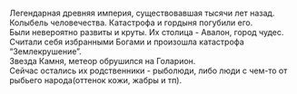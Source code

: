 Легендарная древняя империя, существовавшая тысячи лет назад. Колыбель человечества.  Катастрофа и гордыня погубили его.  
Были невероятно развиты и круты. Их столица - Авалон, город чудес.  
Считали себя избранными Богами и произошла катастрофа “Землекрушение”.  
Звезда Камня, метеор обрушился на Голарион.  
Сейчас остались их родственники - рыболюди, либо люди с чем-то от рыбьего  народа(оттенок кожи, жабры и тп).
